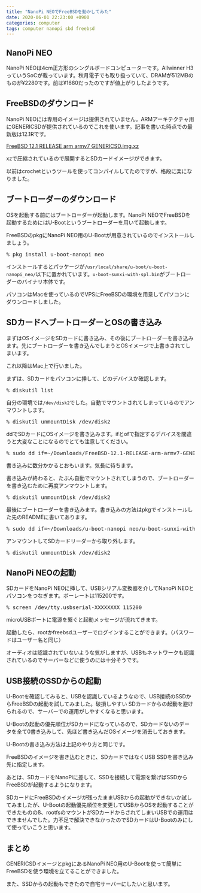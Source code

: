 ```yaml
---
title: "NanoPi NEOでFreeBSDを動かしてみた"
date: 2020-06-01 22:23:00 +0900
categories: computer
tags: computer nanopi sbd freebsd
---
```


## NanoPi NEO

NanoPi NEOは4cm正方形のシングルボードコンピューターです。Allwinner H3っていうSoCが載っています。秋月電子でも取り扱っていて、DRAMが512MBのものが¥2280です。前は¥1680だったのですが値上がりしたようです。

## FreeBSDのダウンロード

NanoPi NEOには専用のイメージは提供されていません。ARMアーキテクチャ用にGENERICSDが提供されているのでこれを使います。記事を書いた時点での最新版は12.1Rです。

[FreeBSD 12.1 RELEASE arm armv7 GENERICSD.img.xz](https://download.freebsd.org/ftp/releases/arm/armv7/ISO-IMAGES/12.1/FreeBSD-12.1-RELEASE-arm-armv7-GENERICSD.img.xz)

xzで圧縮されているので展開するとSDカードイメージができます。

以前はcrochetというツールを使ってコンパイルしてたのですが、格段に楽になりました。

## ブートローダーのダウンロード

OSを起動する前にはブートローダーが起動します。NanoPi NEOでFreeBSDを起動するためにはU-Bootというブートローダーを用いて起動します。

FreeBSDのpkgにNanoPi NEO用のU-Bootが用意されているのでインストールしましょう。

<pre><samp>% <kbd>pkg install u-boot-nanopi_neo</kbd></samp></pre>

インストールするとパッケージが`/usr/local/share/u-boot/u-boot-nanopi_neo/`以下に置かれています。`u-boot-sunxi-with-spl.bin`がブートローダーのバイナリ本体です。

パソコンはMacを使っているのでVPSにFreeBSDの環境を用意してパソコンにダウンロードしました。

## SDカードへブートローダーとOSの書き込み

まずはOSイメージをSDカードに書き込み、その後にブートローダーを書き込みます。先にブートローダーを書き込んでしまうとOSイメージで上書きされてしまいます。

これ以降はMac上で行いました。

まずは、SDカードをパソコンに挿して、どのデバイスか確認します。

<pre><samp>% <kbd>diskutil list</kbd></samp></pre>

自分の環境では`/dev/disk2`でした。自動でマウントされてしまっているのでアンマウントします。

<pre><samp>% <kbd>diskutil unmountDisk /dev/disk2</kbd></samp></pre>

ddでSDカードにOSイメージを書き込みます。ifとofで指定するデバイスを間違うと大変なことになるのでとても注意してください。

<pre><samp>% <kbd>sudo dd if=~/Downloads/FreeBSD-12.1-RELEASE-arm-armv7-GENERICSD.img of=/dev/rdisk2 bs=1m</kbd></samp></pre>

書き込みに数分かかるとおもいます。気長に待ちます。

書き込みが終わると、たぶん自動でマウントされてしまうので、ブートローダーを書き込むために再度アンマウントします。

<pre><samp>% <kbd>diskutil unmountDisk /dev/disk2</kbd></samp></pre>

最後にブートローダーを書き込みます。書き込みの方法はpkgでインストールした先のREADMEに書いてあります。

<pre><samp>% <kbd>sudo dd if=~/Downloads/u-boot-nanopi_neo/u-boot-sunxi-with-spl.bin of=/dev/disk2 bs=1024 seek=8</kbd></samp></pre>

アンマウントしてSDカードリーダーから取り外します。

<pre><samp>% <kbd>diskutil unmountDisk /dev/disk2</kbd></samp></pre>

## NanoPi NEOの起動

SDカードをNanoPi NEOに挿して、USBシリアル変換器を介してNanoPi NEOとパソコンをつなぎます。ボーレートは115200です。

<pre><samp>% <kbd>screen /dev/tty.usbserial-XXXXXXXX 115200</kbd></samp></pre>

microUSBポートに電源を繋ぐと起動メッセージが流れてきます。

起動したら、rootかfreebsdユーザーでログインすることができます。（パスワードはユーザー名と同じ）

オーディオは認識されていないような気がしますが、USBもネットワークも認識されているのでサーバーなどに使うのには十分そうです。

## USB接続のSSDからの起動

U-Bootを確認してみると、USBを認識しているようなので、USB接続のSSDからFreeBSDの起動を試してみました。破損しやすい
SDカードからの起動を避けられるので、サーバーでの運用がしやすくなると思います。

U-Bootの起動の優先順位がSDカードになっているので、SDカードないのデータを全て0書き込みして、先ほど書き込んだOSイメージを消去しておきます。

U-Bootの書き込み方法は上記のやり方と同じです。

FreeBSDのイメージを書き込むときに、SDカードではなくUSB SSDを書き込み先に指定します。

あとは、SDカードをNanoPiに差して、SSDを接続して電源を繋げばSSDからFreeBSDが起動するようになります。

SDカードにFreeBSDのイメージが残ったままUSBからの起動ができないか試してみましたが、U-Bootの起動優先順位を変更してUSBからOSを起動することができたもののß、rootfsのマウントがSDカードからされてしまいUSBでの運用はできませんでした。力不足で解決できなかったのでSDカードはU-Bootのみにして使っていこうと思います。

## まとめ

GENERICSDイメージとpkgにあるNanoPi NEO用のU-Bootを使って簡単にFreeBSDを使う環境を立てることができました。

また、SSDからの起動もできたので自宅サーバーにしたいと思います。
